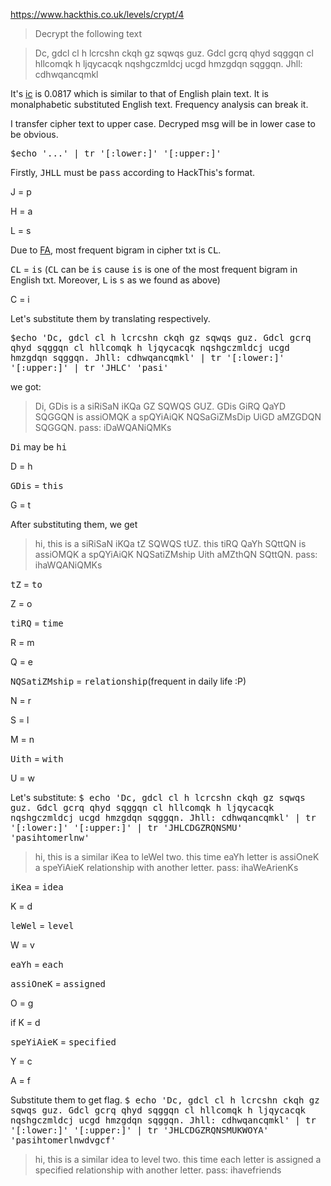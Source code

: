 https://www.hackthis.co.uk/levels/crypt/4
>Decrypt the following text

>    Dc, gdcl cl h lcrcshn ckqh gz sqwqs guz. Gdcl gcrq qhyd sqggqn cl hllcomqk h ljqycacqk nqshgczmldcj ucgd hmzgdqn sqggqn. Jhll: cdhwqancqmkl 

It's [ic](https://www.dcode.fr/index-coincidence) is 0.0817 which is similar to that of English plain text. It is monalphabetic substituted English text.
Frequency analysis can break it.

I transfer cipher text to upper case. Decryped msg will be in lower case to be obvious.

<tt>$echo '...' | tr '[:lower:]' '[:upper:]'</tt>

Firstly, <tt>JHLL</tt> must be <tt>pass</tt> according to HackThis's format.

J = p

H = a

L = s

Due to [FA](https://www.dcode.fr/frequency-analysis), most frequent bigram in cipher txt is <tt>CL</tt>.

<tt>CL</tt> = <tt>is</tt> (<tt>CL</tt> can be <tt>is</tt> cause <tt>is</tt> is one of the most frequent bigram in English txt. Moreover, <tt>L</tt> is <tt>s</tt> as we found as above) 

C = i

Let's substitute them by translating respectively.

<tt>$echo 'Dc, gdcl cl h lcrcshn ckqh gz sqwqs guz. Gdcl gcrq qhyd sqggqn cl hllcomqk h ljqycacqk nqshgczmldcj ucgd hmzgdqn sqggqn. Jhll: cdhwqancqmkl' | tr '[:lower:]' '[:upper:]' | tr 'JHLC' 'pasi'</tt>

we got:

>Di, GDis is a siRiSaN iKQa GZ SQWQS GUZ. GDis GiRQ QaYD SQGGQN is assiOMQK a spQYiAiQK NQSaGiZMsDip UiGD aMZGDQN SQGGQN. pass: iDaWQANiQMKs                           

<tt>Di</tt> may be <tt>hi</tt>

D = h

<tt>GDis</tt> = <tt>this</tt>

G = t

After substituting them, we get

>hi, this is a siRiSaN iKQa tZ SQWQS tUZ. this tiRQ QaYh SQttQN is assiOMQK a spQYiAiQK NQSatiZMship Uith aMZthQN SQttQN. pass: ihaWQANiQMKs

<tt>tZ</tt> = <tt>to</tt>

Z = o

<tt>tiRQ</tt> = <tt>time</tt>

R = m

Q = e

<tt>NQSatiZMship</tt> = <tt>relationship</tt>(frequent in daily life :P)

N = r

S = l

M = n

<tt>Uith</tt> = <tt>with</tt>

U = w

Let's substitute:
<tt>$ echo 'Dc, gdcl cl h lcrcshn ckqh gz sqwqs guz. Gdcl gcrq qhyd sqggqn cl hllcomqk h ljqycacqk nqshgczmldcj ucgd hmzgdqn sqggqn. Jhll: cdhwqancqmkl' | tr '[:lower:]' '[:upper:]' | tr 'JHLCDGZRQNSMU' 'pasihtomerlnw'</tt>

>hi, this is a similar iKea to leWel two. this time eaYh letter is assiOneK a speYiAieK relationship with another letter. pass: ihaWeArienKs    

<tt>iKea</tt> = <tt>idea</tt>

K = d

<tt>leWel</tt> = <tt>level</tt> 

W = v

<tt>eaYh</tt> = <tt>each</tt>

<tt>assiOneK</tt> = <tt>assigned</tt>

O = g

if K = d

<tt>speYiAieK</tt> = <tt>specified</tt>

Y = c

A = f

Substitute them to get flag.
<tt>$ echo 'Dc, gdcl cl h lcrcshn ckqh gz sqwqs guz. Gdcl gcrq qhyd sqggqn cl hllcomqk h ljqycacqk nqshgczmldcj ucgd hmzgdqn sqggqn. Jhll: cdhwqancqmkl' | tr '[:lower:]' '[:upper:]' | tr 'JHLCDGZRQNSMUKWOYA' 'pasihtomerlnwdvgcf'</tt>

>hi, this is a similar idea to level two. this time each letter is assigned a specified relationship with another letter. pass: ihavefriends                           




